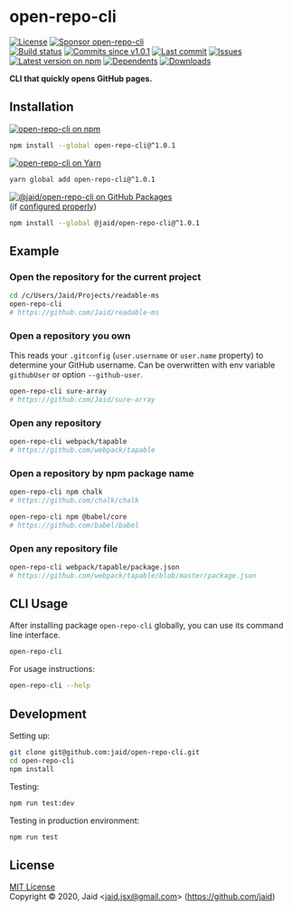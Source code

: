 # open-repo-cli


<a href="https://raw.githubusercontent.com/jaid/open-repo-cli/master/license.txt"><img src="https://img.shields.io/github/license/jaid/open-repo-cli?style=flat-square" alt="License"/></a> <a href="https://github.com/sponsors/jaid"><img src="https://img.shields.io/badge/<3-Sponsor-FF45F1?style=flat-square" alt="Sponsor open-repo-cli"/></a>  
<a href="https://actions-badge.atrox.dev/jaid/open-repo-cli/goto"><img src="https://img.shields.io/endpoint.svg?style=flat-square&url=https%3A%2F%2Factions-badge.atrox.dev%2Fjaid%2Fopen-repo-cli%2Fbadge" alt="Build status"/></a> <a href="https://github.com/jaid/open-repo-cli/commits"><img src="https://img.shields.io/github/commits-since/jaid/open-repo-cli/v1.0.1?style=flat-square&logo=github" alt="Commits since v1.0.1"/></a> <a href="https://github.com/jaid/open-repo-cli/commits"><img src="https://img.shields.io/github/last-commit/jaid/open-repo-cli?style=flat-square&logo=github" alt="Last commit"/></a> <a href="https://github.com/jaid/open-repo-cli/issues"><img src="https://img.shields.io/github/issues/jaid/open-repo-cli?style=flat-square&logo=github" alt="Issues"/></a>  
<a href="https://npmjs.com/package/open-repo-cli"><img src="https://img.shields.io/npm/v/open-repo-cli?style=flat-square&logo=npm&label=latest%20version" alt="Latest version on npm"/></a> <a href="https://github.com/jaid/open-repo-cli/network/dependents"><img src="https://img.shields.io/librariesio/dependents/npm/open-repo-cli?style=flat-square&logo=npm" alt="Dependents"/></a> <a href="https://npmjs.com/package/open-repo-cli"><img src="https://img.shields.io/npm/dm/open-repo-cli?style=flat-square&logo=npm" alt="Downloads"/></a>

**CLI that quickly opens GitHub pages.**





## Installation

<a href="https://npmjs.com/package/open-repo-cli"><img src="https://img.shields.io/badge/npm-open--repo--cli-C23039?style=flat-square&logo=npm" alt="open-repo-cli on npm"/></a>

```bash
npm install --global open-repo-cli@^1.0.1
```

<a href="https://yarnpkg.com/package/open-repo-cli"><img src="https://img.shields.io/badge/Yarn-open--repo--cli-2F8CB7?style=flat-square&logo=yarn&logoColor=white" alt="open-repo-cli on Yarn"/></a>

```bash
yarn global add open-repo-cli@^1.0.1
```

<a href="https://github.com/jaid/open-repo-cli/packages"><img src="https://img.shields.io/badge/GitHub Packages-@jaid/open--repo--cli-24282e?style=flat-square&logo=github" alt="@jaid/open-repo-cli on GitHub Packages"/></a>  
(if [configured properly](https://help.github.com/en/github/managing-packages-with-github-packages/configuring-npm-for-use-with-github-packages))

```bash
npm install --global @jaid/open-repo-cli@^1.0.1
```



## Example

### Open the repository for the current project
```bash
cd /c/Users/Jaid/Projects/readable-ms
open-repo-cli
# https://github.com/Jaid/readable-ms
```

### Open a repository you own

This reads your `.gitconfig` (`user.username` or `user.name` property) to determine your GitHub username. Can be overwritten with env variable `githubUser` or option `--github-user`.

```bash
open-repo-cli sure-array
# https://github.com/Jaid/sure-array
```

### Open any repository

```bash
open-repo-cli webpack/tapable
# https://github.com/webpack/tapable
```

### Open a repository by npm package name

```bash
open-repo-cli npm chalk
# https://github.com/chalk/chalk

open-repo-cli npm @babel/core
# https://github.com/babel/babel
```

### Open any repository file

```bash
open-repo-cli webpack/tapable/package.json
# https://github.com/webpack/tapable/blob/master/package.json
```










## CLI Usage
After installing package `open-repo-cli` globally, you can use its command line interface.
```bash
open-repo-cli
```
For usage instructions:
```bash
open-repo-cli --help
```








## Development



Setting up:
```bash
git clone git@github.com:jaid/open-repo-cli.git
cd open-repo-cli
npm install
```
Testing:
```bash
npm run test:dev
```
Testing in production environment:
```bash
npm run test
```


## License
[MIT License](https://raw.githubusercontent.com/jaid/open-repo-cli/master/license.txt)  
Copyright © 2020, Jaid \<jaid.jsx@gmail.com> (https://github.com/jaid)
